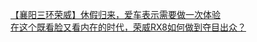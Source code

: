   
[【襄阳三环荣威】休假归来，爱车表示需要做一次体验](http://www.dianyue.me/archives/224/a0xace7bt460c98z/)  
[在这个既看脸又看内在的时代，荣威RX8如何做到夺目出众？](http://www.dianyue.me/archives/083/amkjzx30v8dyuyja/)